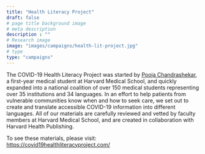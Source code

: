 ```yaml
---
title: "Health Literacy Project"
draft: false
# page title background image
# meta description
description : ""
# Research image
image: "images/campaigns/health-lit-project.jpg"
# type
type: "campaigns"
---
```


The COVID-19 Health Literacy Project was started by [Pooja Chandrashekar](https://poojachandrashekar.com/), a first-year medical student at Harvard Medical School, and quickly expanded into a national coalition of over 150 medical students representing over 35 institutions and 34 languages. In an effort to help patients from vulnerable communities know when and how to seek care, we set out to create and translate accessible COVID-19 information into different languages. All of our materials are carefully reviewed and vetted by faculty members at Harvard Medical School, and are created in collaboration with Harvard Health Publishing.

To see these materials, please visit: https://covid19healthliteracyproject.com/
